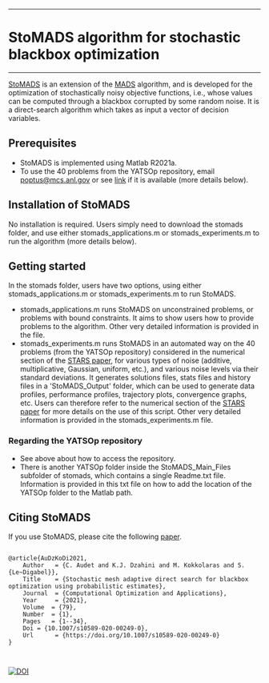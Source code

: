 *****
# StoMADS algorithm for stochastic blackbox optimization
*****
[StoMADS](https://doi.org/10.1007/s10589-020-00249-0) is an extension of the [MADS](https://doi.org/10.1137/040603371) algorithm, and is developed for the optimization of stochastically noisy objective functions, i.e., whose
values can be computed through a blackbox corrupted by some random noise. It is a direct-search algorithm which takes as input a vector
of decision variables. 

## Prerequisites

* StoMADS is implemented using Matlab R2021a.
* To use the 40 problems from the YATSOp repository, email poptus@mcs.anl.gov or see [link](https://github.com/POptUS/YATSOp) if it is available (more details below).

## Installation of StoMADS

No installation is required. Users simply need to download the stomads folder, and use either stomads_applications.m or stomads_experiments.m
to run the algorithm (more details below).

## Getting started

In the stomads folder, users have two options, using either stomads_applications.m or stomads_experiments.m to run StoMADS.

* stomads_applications.m runs StoMADS on unconstrained problems, or problems with bound constraints. It aims to show users how to provide problems to the algorithm.
Other very detailed information is provided in the file.
* stomads_experiments.m runs StoMADS in an automated way on the 40 problems (from the YATSOp repository) considered in the numerical section of the 
[STARS paper](https://arxiv.org/abs/2207.06452), for various types of noise (additive, multiplicative, Gaussian, uniform, etc.), 
and various noise levels via their standard deviations. It generates solutions files, stats files and history files in a 'StoMADS_Output' folder, 
which can be used to generate data profiles, performance profiles, trajectory plots, convergence graphs, etc. Users can therefore refer to the numerical section of 
the [STARS paper](https://arxiv.org/abs/2207.06452) for more details on the use of this script. Other very detailed information is provided in the stomads_experiments.m 
file.

### Regarding the YATSOp repository

* See above about how to access the repository.
* There is another YATSOp folder inside the StoMADS_Main_Files subfolder of stomads, which contains a single Readme.txt file. Information is provided in 
this txt file on how to add the location of the YATSOp folder to the Matlab path.

## Citing StoMADS

If you use StoMADS, please cite the following [paper](https://doi.org/10.1007/s10589-020-00249-0).


```

@article{AuDzKoDi2021,
	Author   = {C. Audet and K.J. Dzahini and M. Kokkolaras and S. {Le~Digabel}},
	Title    = {Stochastic mesh adaptive direct search for blackbox optimization using probabilistic estimates},
	Journal  = {Computational Optimization and Applications},
	Year     = {2021},
	Volume  = {79},
	Number  = {1},
	Pages   = {1--34},
	Doi = {10.1007/s10589-020-00249-0},
	Url      = {https://doi.org/10.1007/s10589-020-00249-0}
}



```
[![DOI](https://doi.org/10.1007/s10589-020-00249-0)](https://doi.org/10.1007/s10589-020-00249-0)
